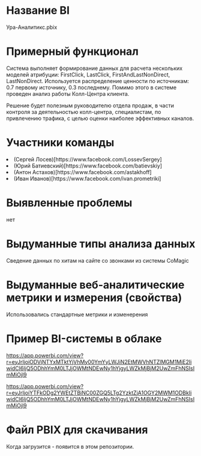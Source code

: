 # Название BI

Ура-Аналитикс.pbix

# Примерный функционал

Система выполняет формирование данных для расчета нескольких моделей атрибуции: FirstClick, LastClick, FirstAndLastNonDirect, LastNonDirect. Используется распределение ценности по источникам: 0.7 первому источнику, 0.3 последнему. Помимо этого в системе проведен анализ работы Колл-Центра клиента.

Решение будет полезным руководителю отдела продаж, в части контроля за деятельностью колл-центра, специалистам, по привлечению трафика, с целью оценки наиболее эффективных каналов.

# Участники команды

<li> (Сергей Лосев)[https://www.facebook.com/LossevSergey]
<li> (Юрий Батиевский)[https://www.facebook.com/batievskiy]
<li> (Антон Астахов)[https://www.facebook.com/astakhoff]
<li> (Иван Иванов)[https://www.facebook.com/ivan.prometriki]

# Выявленные проблемы

нет

# Выдуманные типы анализа данных

Сведение данных по хитам на сайте со звонками из системы CoMagic

# Выдуманные веб-аналитические метрики и измерения (свойства)

Использовались стандартные метрики и изменерения

# Пример BI-системы в облаке

https://app.powerbi.com/view?r=eyJrIjoiODVjNTYxMTktYjVhMy00YmYyLWJiN2EtMWVhNTZlMGM1MjE2IiwidCI6IjQ5ODhhYmM0LTJjOWMtNDEwNy1hYjgyLWZkMjBjM2UwZmFhNSIsImMiOjl9

https://app.powerbi.com/view?r=eyJrIjoiYTFkODg2YWEtZTBjNC00ZGQ5LTg2YzktZjA1OGY2MWM1ODBkIiwidCI6IjQ5ODhhYmM0LTJjOWMtNDEwNy1hYjgyLWZkMjBjM2UwZmFhNSIsImMiOjl9

# Файл PBIX для скачивания

Когда загрузится - появится в этом репозитории.
